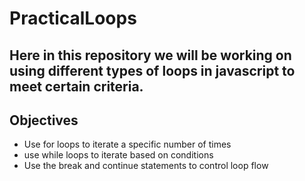 # **PracticalLoops**

## Here in this repository we will be working on using different types of loops in javascript to meet certain criteria.
## Objectives
- Use for loops to iterate a specific number of times
- use while loops to iterate based on conditions
- Use the break and continue statements to control loop flow
